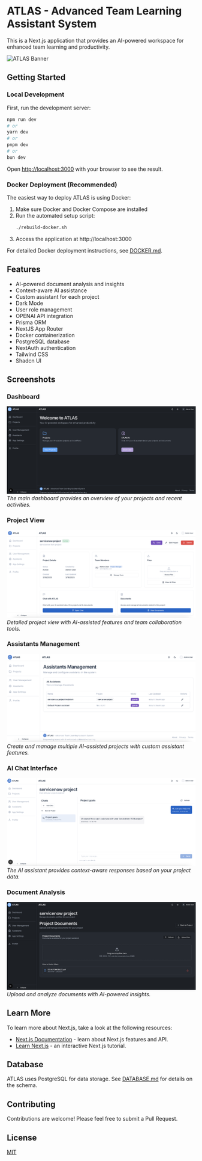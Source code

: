 # ATLAS - Advanced Team Learning Assistant System

This is a Next.js application that provides an AI-powered workspace for enhanced team learning and productivity.

![ATLAS Banner](docs/images/atlas-banner.png)

## Getting Started

### Local Development

First, run the development server:

```bash
npm run dev
# or
yarn dev
# or
pnpm dev
# or
bun dev
```

Open [http://localhost:3000](http://localhost:3000) with your browser to see the result.

### Docker Deployment (Recommended)

The easiest way to deploy ATLAS is using Docker:

1. Make sure Docker and Docker Compose are installed
2. Run the automated setup script:
   ```bash
   ./rebuild-docker.sh
   ```
3. Access the application at http://localhost:3000

For detailed Docker deployment instructions, see [DOCKER.md](DOCKER.md).

## Features

- AI-powered document analysis and insights
- Context-aware AI assistance
- Custom assistant for each project
- Dark Mode
- User role management
- OPENAI API integration
- Prisma ORM
- NextJS App Router
- Docker containerization
- PostgreSQL database
- NextAuth authentication
- Tailwind CSS
- Shadcn UI

## Screenshots

### Dashboard
![Dashboard](docs/images/dashboard.png)
*The main dashboard provides an overview of your projects and recent activities.*

### Project View
![Project View](docs/images/project-view.png)
*Detailed project view with AI-assisted features and team collaboration tools.*

### Assistants Management
![Assistants Management](docs/images/assistant-management.png)
*Create and manage multiple AI-assisted projects with custom assistant features.*

### AI Chat Interface
![AI Chat](docs/images/ai-chat.png)
*The AI assistant provides context-aware responses based on your project data.*

### Document Analysis
![Document Analysis](docs/images/document-management.png)
*Upload and analyze documents with AI-powered insights.*

## Learn More

To learn more about Next.js, take a look at the following resources:

- [Next.js Documentation](https://nextjs.org/docs) - learn about Next.js features and API.
- [Learn Next.js](https://nextjs.org/learn) - an interactive Next.js tutorial.

## Database

ATLAS uses PostgreSQL for data storage. See [DATABASE.md](./DATABASE.md) for details on the schema.

## Contributing

Contributions are welcome! Please feel free to submit a Pull Request.

## License

[MIT](LICENSE)
